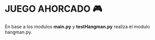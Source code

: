 # JUEGO AHORCADO :video_game: #

En base a los modulos **main.py** y **testHangman.py** realiza el modulo hangman.py.